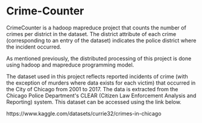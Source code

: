 # Crime-Counter
CrimeCounter is a hadoop mapreduce project that counts the number of crimes per district in the dataset. The district attribute of each crime (corresponding to an entry of the dataset) indicates the police district where the incident occurred.
<p></p>
As mentioned previously, the distributed processing of this project is done using hadoop and mapreduce programming model.
<p></p>
The dataset used in this project reflects reported incidents of crime (with the exception of murders where data exists for each victim) that occurred in the City of Chicago from 2001 to 2017. The data is extracted from the Chicago Police Department's CLEAR (Citizen Law Enforcement Analysis and Reporting) system. This dataset can be accessed using the link below.
<p></p>
https://www.kaggle.com/datasets/currie32/crimes-in-chicago
